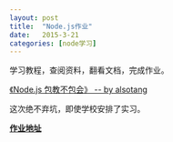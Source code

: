 ```yaml
---
layout: post
title:  "Node.js作业"
date:   2015-3-21 
categories: [node学习]
---
```


学习教程，查阅资料，翻看文档，完成作业。

[《Node.js 包教不包会》 -- by alsotang](https://github.com/alsotang/node-lessons)

这次绝不弃坑，即使学校安排了实习。

**[作业地址](https://github.com/zzuieliyaoli/node-lessons-task)**

